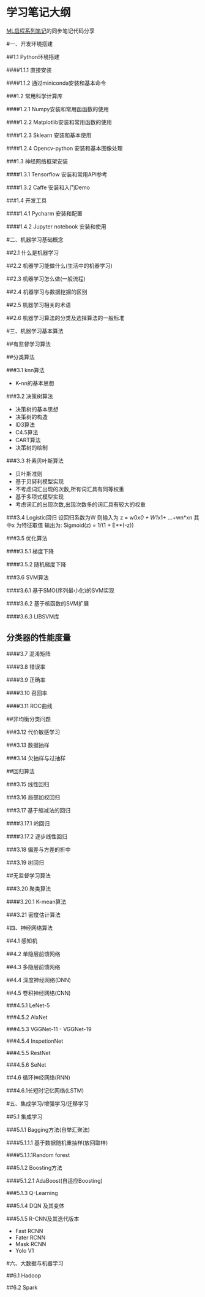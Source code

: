 # 学习笔记大纲
[ML启程系列笔记](http://blog.csdn.net/zxlong7749/article/details/79099634)的同步笔记代码分享

#一、开发环境搭建

##1.1 Python环境搭建

####1.1.1 直接安装

####1.1.2 通过miniconda安装和基本命令

###1.2 常用科学计算库

####1.2.1 Numpy安装和常用函函数的使用

####1.2.2 Matplotlib安装和常用函数的使用

####1.2.3 Sklearn 安装和基本使用

####1.2.4 Opencv-python 安装和基本图像处理

###1.3 神经网络框架安装

####1.3.1 Tensorflow 安装和常用API参考

####1.3.2 Caffe 安装和入门Demo

###1.4 开发工具

####1.4.1 Pycharm 安装和配置

####1.4.2 Jupyter notebook 安装和使用


#二、机器学习基础概念

##2.1 什么是机器学习

##2.2 机器学习能做什么(生活中的机器学习)

##2.3 机器学习怎么做(一般流程)

##2.4 机器学习与数据挖掘的区别

##2.5 机器学习相关的术语

##2.6 机器学习算法的分类及选择算法的一般标准

#三、机器学习基本算法

##有监督学习算法

##分类算法

###3.1 knn算法

- K-nn的基本思想

###3.2 决策树算法

- 决策树的基本思想
- 决策树的构造
- ID3算法
- C4.5算法
- CART算法
- 决策树的绘制

###3.3 朴素贝叶斯算法

- 贝叶斯准则
- 基于贝努利模型实现
- 不考虑词汇出现的次数,所有词汇具有同等权重
- 基于多项式模型实现
- 考虑词汇的出现次数,出现次数多的词汇具有较大的权重

###3.4 Logistic回归
    设回归系数为W
    则输入为 z  = w0*x0 + W1*x1+ ...+wn*xn
    其中x 为特征取值
    输出为: Sigmoid(z) = 1/(1 + E**(-z))

###3.5 优化算法

####3.5.1 梯度下降

####3.5.2 随机梯度下降

###3.6 SVM算法

####3.6.1 基于SMO(序列最小化)的SVM实现

####3.6.2 基于核函数的SVM扩展

####3.6.3 LIBSVM库

## 分类器的性能度量

####3.7 混淆矩阵

####3.8 错误率

####3.9 正确率

####3.10 召回率

####3.11 ROC曲线

##非均衡分类问题

###3.12 代价敏感学习

###3.13 数据抽样

###3.14 欠抽样与过抽样

##回归算法

###3.15 线性回归

###3.16 局部加权回归

###3.17 基于缩减法的回归

####3.17.1 岭回归

####3.17.2 逐步线性回归

###3.18 偏差与方差的折中

###3.19 树回归

##无监督学习算法

###3.20 聚类算法

####3.20.1 K-mean算法

###3.21 密度估计算法


#四、神经网络算法

##4.1 感知机

##4.2 单隐层前馈网络

##4.3 多隐层前馈网络

##4.4 深度神经网络(DNN)

##4.5 卷积神经网络(CNN)

###4.5.1 LeNet-5

###4.5.2 AlxNet

###4.5.3 VGGNet-11 - VGGNet-19

###4.5.4 InspetionNet

###4.5.5 RestNet

###4.5.6 SeNet

##4.6 循环神经网络(RNN)

###4.6.1长短时记忆网络(LSTM)

#五、集成学习/增强学习/迁移学习

##5.1 集成学习

###5.1.1 Bagging方法(自举汇聚法)

####5.1.1.1 基于数据随机重抽样(放回取样)

####5.1.1.1Random forest

###5.1.2 Boosting方法

####5.1.2.1 AdaBoost(自适应Boosting)

###5.1.3 Q-Learning

###5.1.4 DQN 及其变体

###5.1.5 R-CNN及其迭代版本

- Fast RCNN
- Fater RCNN
- Mask RCNN
- Yolo V1

#六、大数据与机器学习

##6.1 Hadoop

##6.2 Spark




